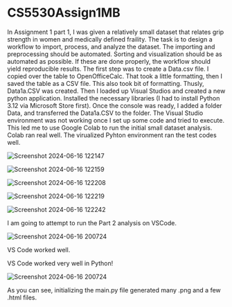 # CS5530Assign1MB
In Assignment 1 part 1, I was given a relatively small dataset that relates
grip strength in women and medically defined fraility.
The task is to design a workflow to import, process, and analyze the dataset.
The importing and preprocessing should be automated. Sorting and visualization
should be as automated as possible. If these are done properly, the workflow
should yield reproducible results.
The first step was to create a Data.csv file. I copied over the table to OpenOfficeCalc.
That took a little formatting, then I saved the table as a CSV file. This also took
bit of formatting. Thusly, Data1a.CSV was created.
Then I loaded up Visual Studios and created a new python application.
Installed the necessary libraries (I had to install Python 3.12 via Microsoft Store first).
Once the console was ready, I added a folder Data, and transferred the Data1a.CSV to the folder.
The Visual Studio environment was not working once I set up some code and tried to execute.
This led me to use Google Colab to run the initial small dataset analysis.
Colab ran real well. The virualized Pyhton environment ran the test codes well.

![Screenshot 2024-06-16 122147](https://github.com/BuffaloManwich/CS5530Assign1MB/assets/145368105/a4ea9bf8-211c-48c5-abed-b3449d7b19de)

![Screenshot 2024-06-16 122159](https://github.com/BuffaloManwich/CS5530Assign1MB/assets/145368105/06b03115-8fa2-46b5-9a0c-0136eeb80251)

![Screenshot 2024-06-16 122208](https://github.com/BuffaloManwich/CS5530Assign1MB/assets/145368105/991ded48-ac07-447b-9134-05c8e4e3195b)

![Screenshot 2024-06-16 122219](https://github.com/BuffaloManwich/CS5530Assign1MB/assets/145368105/776a4e2c-05ec-4697-8354-e3ac7de5c8c8)

![Screenshot 2024-06-16 122242](https://github.com/BuffaloManwich/CS5530Assign1MB/assets/145368105/135c3943-ab68-489d-9f65-c76776e6b2d1)

I am going to attempt to run the Part 2 analysis on VSCode.

![Screenshot 2024-06-16 200724](https://github.com/BuffaloManwich/CS5530Assign1MB/assets/145368105/cff89ca3-9566-4156-9955-ef930f1f33d7)

VS Code worked well. 



VS Code worked very well in Python!

![Screenshot 2024-06-16 200724](https://github.com/BuffaloManwich/CS5530Assign1MB/assets/145368105/d764f867-51ba-4710-9384-201142a51b96)

As you can see, initializing the main.py file generated many .png and a few .html files.
